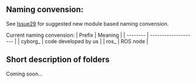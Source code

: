 ## Naming convension:

See [Issue29](https://github.com/thentnucyborg/CyborgRobot/issues/29) for suggested new module based naming convension.

Current naming convension:
| Prefix   | Meaning              |
| -------- | -------------------- |
| cyborg\_ | code developed by us |
| ros\_    | ROS node             |

## Short description of folders

Coming soon...
